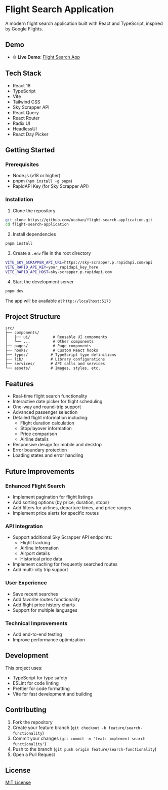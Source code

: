 # Flight Search Application

A modern flight search application built with React and TypeScript, inspired by Google Flights.

## Demo

- 🌐 **Live Demo**: [Flight Search App](https://flight-search-application-git-dev-ucobans-projects.vercel.app/)

## Tech Stack

- React 18
- TypeScript
- Vite
- Tailwind CSS
- Sky Scrapper API
- React Query
- React Router
- Radix UI
- HeadlessUI
- React Day Picker

## Getting Started

### Prerequisites

- Node.js (v18 or higher)
- pnpm (`npm install -g pnpm`)
- RapidAPI Key (for Sky Scrapper API)

### Installation

1. Clone the repository

```bash
git clone https://github.com/ucoban/flight-search-application.git
cd flight-search-application
```

2. Install dependencies

```bash
pnpm install
```

3. Create a `.env` file in the root directory

```bash
VITE_SKY_SCRAPPER_API_URL=https://sky-scrapper.p.rapidapi.com/api
VITE_RAPID_API_KEY=your_rapidapi_key_here
VITE_RAPID_API_HOST=sky-scrapper.p.rapidapi.com
```

4. Start the development server

```bash
pnpm dev
```

The app will be available at `http://localhost:5173`

## Project Structure

```
src/
├── components/
│   ├── ui/          # Reusable UI components
│   └── ...          # Other components
├── pages/           # Page components
├── hooks/           # Custom React hooks
├── types/          # TypeScript type definitions
├── lib/            # Library configurations
├── services/       # API calls and services
└── assets/         # Images, styles, etc.
```

## Features

- Real-time flight search functionality
- Interactive date picker for flight scheduling
- One-way and round-trip support
- Advanced passenger selection
- Detailed flight information including:
  - Flight duration calculation
  - Stop/layover information
  - Price comparison
  - Airline details
- Responsive design for mobile and desktop
- Error boundary protection
- Loading states and error handling

## Future Improvements

### Enhanced Flight Search

- Implement pagination for flight listings
- Add sorting options (by price, duration, stops)
- Add filters for airlines, departure times, and price ranges
- Implement price alerts for specific routes

### API Integration

- Support additional Sky Scrapper API endpoints:
  - Flight tracking
  - Airline information
  - Airport details
  - Historical price data
- Implement caching for frequently searched routes
- Add multi-city trip support

### User Experience

- Save recent searches
- Add favorite routes functionality
- Add flight price history charts
- Support for multiple languages

### Technical Improvements

- Add end-to-end testing
- Improve performance optimization

## Development

This project uses:

- TypeScript for type safety
- ESLint for code linting
- Prettier for code formatting
- Vite for fast development and building

## Contributing

1. Fork the repository
2. Create your feature branch (`git checkout -b feature/search-functionality`)
3. Commit your changes (`git commit -m 'feat: implement search functionality'`)
4. Push to the branch (`git push origin feature/search-functionality`)
5. Open a Pull Request

## License

[MIT License](LICENSE)
